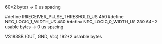 60*2 bytes -> 0 us spacing

#define IRRECEIVER_PULSE_THRESHOLD_US 450
#define NEC_LOGIC_1_WIDTH_US 480
#define NEC_LOGIC_0_WIDTH_US 280
64*2 usable bytes -> 0 us spacing


VS1838B (OUT, GND, Vcc)
192*2 usaable bytes